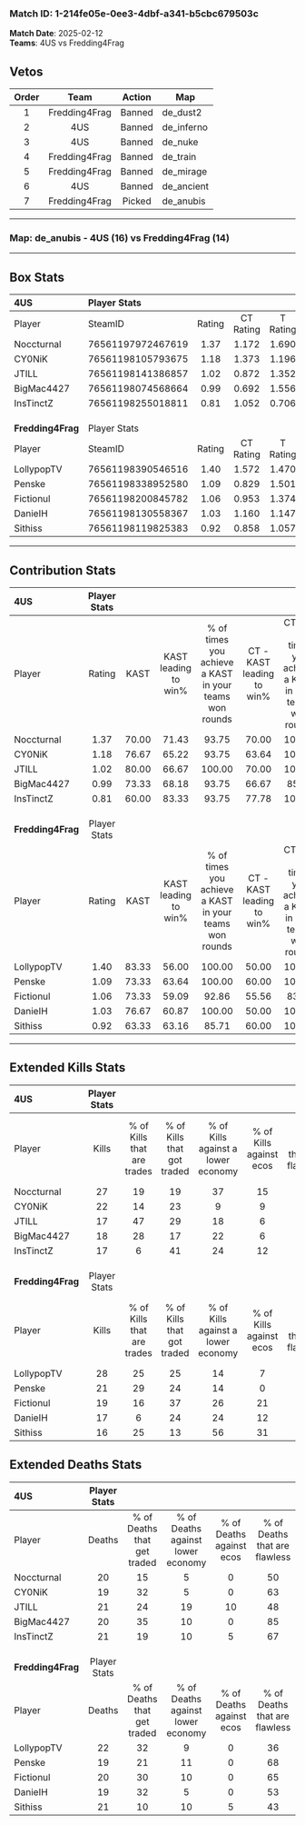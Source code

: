 ### Match ID: 1-214fe05e-0ee3-4dbf-a341-b5cbc679503c  
**Match Date**: 2025-02-12  
**Teams**: 4US vs Fredding4Frag  

## Vetos  

| Order | Team | Action | Map |
| :---: | :--: | :----: | --- |
| 1 | Fredding4Frag | Banned | de_dust2 |
| 2 | 4US | Banned | de_inferno |
| 3 | 4US | Banned | de_nuke |
| 4 | Fredding4Frag | Banned | de_train |
| 5 | Fredding4Frag | Banned | de_mirage |
| 6 | 4US | Banned | de_ancient |
| 7 | Fredding4Frag | Picked | de_anubis |

---  

### **Map**: de_anubis - 4US (16) vs Fredding4Frag (14)  
---  

## Box Stats  

| **4US**           | Player Stats      |        |           |          |       |       |       |         |        |      |     |
| :- | :- | :-: | :-: | :-: | :-: | :-: | :-: | :-: | :-: | :-: | :-: |
| Player            | SteamID           | Rating | CT Rating | T Rating | KAST  |  ADR  | Kills | Assists | Deaths | K/D  | HS% |
| Noccturnal        | 76561197972467619 |  1.37  |   1.172   |  1.690   | 70.00 | 107.2 |  27   |   10    |   20   | 1.35 | 48  |
| CY0NiK            | 76561198105793675 |  1.18  |   1.373   |  1.196   | 76.67 | 77.2  |  22   |    4    |   19   | 1.16 | 27  |
| JTILL             | 76561198141386857 |  1.02  |   0.872   |  1.352   | 80.00 | 69.7  |  17   |    9    |   21   | 0.81 | 35  |
| BigMac4427        | 76561198074568664 |  0.99  |   0.692   |  1.556   | 73.33 | 64.5  |  18   |    8    |   20   | 0.90 | 50  |
| InsTinctZ         | 76561198255018811 |  0.81  |   1.052   |  0.706   | 60.00 | 58.8  |  17   |    1    |   21   | 0.81 | 35  |
|                   |                   |        |           |          |       |       |       |         |        |      |     |
|                   |                   |        |           |          |       |       |       |         |        |      |     |
|                   |                   |        |           |          |       |       |       |         |        |      |     |
| **Fredding4Frag** | Player Stats      |        |           |          |       |       |       |         |        |      |     |
| Player            | SteamID           | Rating | CT Rating | T Rating | KAST  |  ADR  | Kills | Assists | Deaths | K/D  | HS% |
| LollypopTV        | 76561198390546516 |  1.40  |   1.572   |  1.470   | 83.33 | 88.7  |  28   |    8    |   22   | 1.27 | 46  |
| Penske            | 76561198338952580 |  1.09  |   0.829   |  1.501   | 73.33 | 66.5  |  21   |    5    |   19   | 1.11 | 42  |
| Fictionul         | 76561198200845782 |  1.06  |   0.953   |  1.374   | 73.33 | 74.5  |  19   |    9    |   20   | 0.95 | 47  |
| DanieIH           | 76561198130558367 |  1.03  |   1.160   |  1.147   | 76.67 | 70.5  |  17   |   10    |   19   | 0.89 | 23  |
| Sithiss           | 76561198119825383 |  0.92  |   0.858   |  1.057   | 63.33 | 80.5  |  16   |   15    |   21   | 0.76 | 37  |
---  

## Contribution Stats  

| **4US**           | Player Stats |       |                      |                                                        |                           |                                                             |                          |                                                            |
| :- | :-: | :-: | :-: | :-: | :-: | :-: | :-: | :-: |
| Player            |    Rating    | KAST  | KAST leading to win% | % of times you achieve a KAST in your teams won rounds | CT - KAST leading to win% | CT - % of times you achieve a KAST in your teams won rounds | T - KAST leading to win% | T - % of times you achieve a KAST in your teams won rounds |
| Noccturnal        |     1.37     | 70.00 |        71.43         |                         93.75                          |           70.00           |                           100.00                            |          72.73           |                           88.89                            |
| CY0NiK            |     1.18     | 76.67 |        65.22         |                         93.75                          |           63.64           |                           100.00                            |          66.67           |                           88.89                            |
| JTILL             |     1.02     | 80.00 |        66.67         |                         100.00                         |           70.00           |                           100.00                            |          64.29           |                           100.00                           |
| BigMac4427        |     0.99     | 73.33 |        68.18         |                         93.75                          |           66.67           |                            85.71                            |          69.23           |                           100.00                           |
| InsTinctZ         |     0.81     | 60.00 |        83.33         |                         93.75                          |           77.78           |                           100.00                            |          88.89           |                           88.89                            |
|                   |              |       |                      |                                                        |                           |                                                             |                          |                                                            |
|                   |              |       |                      |                                                        |                           |                                                             |                          |                                                            |
|                   |              |       |                      |                                                        |                           |                                                             |                          |                                                            |
| **Fredding4Frag** | Player Stats |       |                      |                                                        |                           |                                                             |                          |                                                            |
| Player            |    Rating    | KAST  | KAST leading to win% | % of times you achieve a KAST in your teams won rounds | CT - KAST leading to win% | CT - % of times you achieve a KAST in your teams won rounds | T - KAST leading to win% | T - % of times you achieve a KAST in your teams won rounds |
| LollypopTV        |     1.40     | 83.33 |        56.00         |                         100.00                         |           50.00           |                           100.00                            |          61.54           |                           100.00                           |
| Penske            |     1.09     | 73.33 |        63.64         |                         100.00                         |           60.00           |                           100.00                            |          66.67           |                           100.00                           |
| Fictionul         |     1.06     | 73.33 |        59.09         |                         92.86                          |           55.56           |                            83.33                            |          61.54           |                           100.00                           |
| DanieIH           |     1.03     | 76.67 |        60.87         |                         100.00                         |           50.00           |                           100.00                            |          72.73           |                           100.00                           |
| Sithiss           |     0.92     | 63.33 |        63.16         |                         85.71                          |           60.00           |                           100.00                            |          66.67           |                           75.00                            |
---  

## Extended Kills Stats  

| **4US**           | Player Stats |                            |                            |                                    |                         |                              |                                 |                                       |                    |           |
| :- | :-: | :-: | :-: | :-: | :-: | :-: | :-: | :-: | :-: | :-: |
| Player            |    Kills     | % of Kills that are trades | % of Kills that got traded | % of Kills against a lower economy | % of Kills against ecos | % of Kills that are flawless | % of Kills that are close duels | % of Kills that are assisted by flash | Pistol Round Kills | AWP Kills |
| Noccturnal        |      27      |             19             |             19             |                 37                 |           15            |              48              |               11                |                   0                   |         0          |     4     |
| CY0NiK            |      22      |             14             |             23             |                 9                  |            9            |              59              |                5                |                   0                   |         0          |     1     |
| JTILL             |      17      |             47             |             29             |                 18                 |            6            |              53              |               12                |                   0                   |         0          |     0     |
| BigMac4427        |      18      |             28             |             17             |                 22                 |            6            |              39              |                0                |                   6                   |         0          |     1     |
| InsTinctZ         |      17      |             6              |             41             |                 24                 |           12            |              65              |                6                |                   6                   |         1          |     1     |
|                   |              |                            |                            |                                    |                         |                              |                                 |                                       |                    |           |
|                   |              |                            |                            |                                    |                         |                              |                                 |                                       |                    |           |
|                   |              |                            |                            |                                    |                         |                              |                                 |                                       |                    |           |
| **Fredding4Frag** | Player Stats |                            |                            |                                    |                         |                              |                                 |                                       |                    |           |
| Player            |    Kills     | % of Kills that are trades | % of Kills that got traded | % of Kills against a lower economy | % of Kills against ecos | % of Kills that are flawless | % of Kills that are close duels | % of Kills that are assisted by flash | Pistol Round Kills | AWP Kills |
| LollypopTV        |      28      |             25             |             25             |                 14                 |            7            |              71              |               11                |                   7                   |         0          |     6     |
| Penske            |      21      |             29             |             24             |                 14                 |            0            |              38              |               10                |                  10                   |         0          |     0     |
| Fictionul         |      19      |             16             |             37             |                 26                 |           21            |              68              |                5                |                   5                   |         0          |     2     |
| DanieIH           |      17      |             6              |             24             |                 24                 |           12            |              82              |                0                |                  18                   |         1          |     0     |
| Sithiss           |      16      |             25             |             13             |                 56                 |           31            |              50              |               13                |                   0                   |         0          |     0     |
## Extended Deaths Stats  

| **4US**           | Player Stats |                             |                                   |                          |                               |                            |                           |               |
| :- | :-: | :-: | :-: | :-: | :-: | :-: | :-: | :-: |
| Player            |    Deaths    | % of Deaths that get traded | % of Deaths against lower economy | % of Deaths against ecos | % of Deaths that are flawless | % of Deaths that are close | % of Deaths while blinded | Deaths to AWP |
| Noccturnal        |      20      |             15              |                 5                 |            0             |              50               |             5              |            10             |       0       |
| CY0NiK            |      19      |             32              |                 5                 |            0             |              63               |             16             |            11             |       0       |
| JTILL             |      21      |             24              |                19                 |            10            |              48               |             14             |            10             |       0       |
| BigMac4427        |      20      |             35              |                10                 |            0             |              85               |             0              |            10             |       0       |
| InsTinctZ         |      21      |             19              |                10                 |            5             |              67               |             5              |             0             |       1       |
|                   |              |                             |                                   |                          |                               |                            |                           |               |
|                   |              |                             |                                   |                          |                               |                            |                           |               |
|                   |              |                             |                                   |                          |                               |                            |                           |               |
| **Fredding4Frag** | Player Stats |                             |                                   |                          |                               |                            |                           |               |
| Player            |    Deaths    | % of Deaths that get traded | % of Deaths against lower economy | % of Deaths against ecos | % of Deaths that are flawless | % of Deaths that are close | % of Deaths while blinded | Deaths to AWP |
| LollypopTV        |      22      |             32              |                 9                 |            0             |              36               |             9              |             5             |       0       |
| Penske            |      19      |             21              |                11                 |            0             |              68               |             0              |             0             |       0       |
| Fictionul         |      20      |             30              |                10                 |            0             |              65               |             5              |             5             |       0       |
| DanieIH           |      19      |             32              |                 5                 |            0             |              53               |             5              |             0             |       0       |
| Sithiss           |      21      |             10              |                10                 |            5             |              43               |             14             |             0             |       1       |
